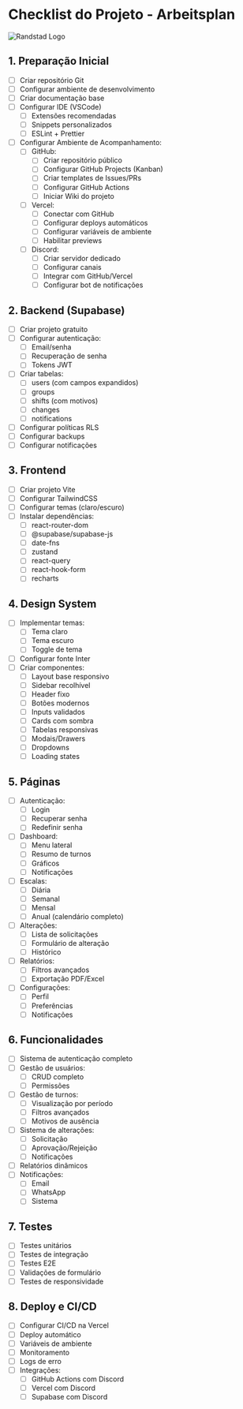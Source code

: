 # Checklist do Projeto - Arbeitsplan

![Randstad Logo](./assets/randstad-logo.png)

## 1. Preparação Inicial
- [ ] Criar repositório Git
- [ ] Configurar ambiente de desenvolvimento
- [ ] Criar documentação base
- [ ] Configurar IDE (VSCode)
  - [ ] Extensões recomendadas
  - [ ] Snippets personalizados
  - [ ] ESLint + Prettier
- [ ] Configurar Ambiente de Acompanhamento:
  - [ ] GitHub:
    - [ ] Criar repositório público
    - [ ] Configurar GitHub Projects (Kanban)
    - [ ] Criar templates de Issues/PRs
    - [ ] Configurar GitHub Actions
    - [ ] Iniciar Wiki do projeto
  - [ ] Vercel:
    - [ ] Conectar com GitHub
    - [ ] Configurar deploys automáticos
    - [ ] Configurar variáveis de ambiente
    - [ ] Habilitar previews
  - [ ] Discord:
    - [ ] Criar servidor dedicado
    - [ ] Configurar canais
    - [ ] Integrar com GitHub/Vercel
    - [ ] Configurar bot de notificações

## 2. Backend (Supabase)
- [ ] Criar projeto gratuito
- [ ] Configurar autenticação:
  - [ ] Email/senha
  - [ ] Recuperação de senha
  - [ ] Tokens JWT
- [ ] Criar tabelas:
  - [ ] users (com campos expandidos)
  - [ ] groups
  - [ ] shifts (com motivos)
  - [ ] changes
  - [ ] notifications
- [ ] Configurar políticas RLS
- [ ] Configurar backups
- [ ] Configurar notificações

## 3. Frontend
- [ ] Criar projeto Vite
- [ ] Configurar TailwindCSS
- [ ] Configurar temas (claro/escuro)
- [ ] Instalar dependências:
  - [ ] react-router-dom
  - [ ] @supabase/supabase-js
  - [ ] date-fns
  - [ ] zustand
  - [ ] react-query
  - [ ] react-hook-form
  - [ ] recharts

## 4. Design System
- [ ] Implementar temas:
  - [ ] Tema claro
  - [ ] Tema escuro
  - [ ] Toggle de tema
- [ ] Configurar fonte Inter
- [ ] Criar componentes:
  - [ ] Layout base responsivo
  - [ ] Sidebar recolhível
  - [ ] Header fixo
  - [ ] Botões modernos
  - [ ] Inputs validados
  - [ ] Cards com sombra
  - [ ] Tabelas responsivas
  - [ ] Modais/Drawers
  - [ ] Dropdowns
  - [ ] Loading states

## 5. Páginas
- [ ] Autenticação:
  - [ ] Login
  - [ ] Recuperar senha
  - [ ] Redefinir senha
- [ ] Dashboard:
  - [ ] Menu lateral
  - [ ] Resumo de turnos
  - [ ] Gráficos
  - [ ] Notificações
- [ ] Escalas:
  - [ ] Diária
  - [ ] Semanal
  - [ ] Mensal
  - [ ] Anual (calendário completo)
- [ ] Alterações:
  - [ ] Lista de solicitações
  - [ ] Formulário de alteração
  - [ ] Histórico
- [ ] Relatórios:
  - [ ] Filtros avançados
  - [ ] Exportação PDF/Excel
- [ ] Configurações:
  - [ ] Perfil
  - [ ] Preferências
  - [ ] Notificações

## 6. Funcionalidades
- [ ] Sistema de autenticação completo
- [ ] Gestão de usuários:
  - [ ] CRUD completo
  - [ ] Permissões
- [ ] Gestão de turnos:
  - [ ] Visualização por período
  - [ ] Filtros avançados
  - [ ] Motivos de ausência
- [ ] Sistema de alterações:
  - [ ] Solicitação
  - [ ] Aprovação/Rejeição
  - [ ] Notificações
- [ ] Relatórios dinâmicos
- [ ] Notificações:
  - [ ] Email
  - [ ] WhatsApp
  - [ ] Sistema

## 7. Testes
- [ ] Testes unitários
- [ ] Testes de integração
- [ ] Testes E2E
- [ ] Validações de formulário
- [ ] Testes de responsividade

## 8. Deploy e CI/CD
- [ ] Configurar CI/CD na Vercel
- [ ] Deploy automático
- [ ] Variáveis de ambiente
- [ ] Monitoramento
- [ ] Logs de erro
- [ ] Integrações:
  - [ ] GitHub Actions com Discord
  - [ ] Vercel com Discord
  - [ ] Supabase com Discord 